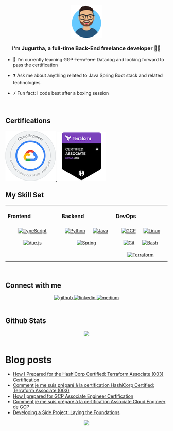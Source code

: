 <div align="center">
<img src="img/avatar.png" align="center" style="width: 20%" />
</div>  


### <div align="center">I'm Jugurtha, a full-time Back-End freelance developer 👨‍💻</div>


- 🌱 I’m currently learning ~~GCP~~ ~~Terraform~~ Datadog and looking forward to pass the certification


- ❓ Ask me about anything related to Java Spring Boot stack and related technologies


- ⚡ Fun fact: I code best after a boxing session


<br/>  


## Certifications

<a href="https://www.credly.com/badges/2a721c6e-80b5-4257-8e02-544337d91565/public_url"> <img src="img/gcp-certif.png"> </a>
<a href="https://www.credly.com/badges/c3054936-47ac-4522-baea-308d4dbd84fb/public_url"> <img src="img/terraform-associate.png"> </a>

## My Skill Set
<table><tr><td valign="top" width="33%">



### Frontend
<div align="center">  
<a href="https://www.typescriptlang.org/" target="_blank"><img style="margin: 10px" src="https://profilinator.rishav.dev/skills-assets/typescript-original.svg" alt="TypeScript" height="50" /></a>  
<a href="https://vuejs.org/" target="_blank"><img style="margin: 10px" src="https://profilinator.rishav.dev/skills-assets/vuejs-original-wordmark.svg" alt="Vue.js" height="50" /></a>  
</div>

</td><td valign="top" width="33%">



### Backend
<div align="center">  
<a href="https://www.python.org/" target="_blank"><img style="margin: 10px" src="https://profilinator.rishav.dev/skills-assets/python-original.svg" alt="Python" height="50" /></a>  
<a href="https://www.java.com/" target="_blank"><img style="margin: 10px" src="https://profilinator.rishav.dev/skills-assets/java-original-wordmark.svg" alt="Java" height="50" /></a>  
<a href="https://docs.spring.io/spring-framework/docs/3.0.x/reference/expressions.html#:~:text=The%20Spring%20Expression%20Language%20(SpEL,and%20basic%20string%20templating%20functionality." target="_blank"><img style="margin: 10px" src="https://profilinator.rishav.dev/skills-assets/springio-icon.svg" alt="Spring" height="50" /></a>  
</div>

</td><td valign="top" width="33%">



### DevOps
<div align="center">  
<a href="https://cloud.google.com/" target="_blank"><img style="margin: 10px" src="https://profilinator.rishav.dev/skills-assets/google_cloud-icon.svg" alt="GCP" height="50" /></a>  
<a href="https://www.linux.org/" target="_blank"><img style="margin: 10px" src="https://profilinator.rishav.dev/skills-assets/linux-original.svg" alt="Linux" height="50" /></a>  
<a href="https://github.com/" target="_blank"><img style="margin: 10px" src="https://profilinator.rishav.dev/skills-assets/git-scm-icon.svg" alt="Git" height="50" /></a>  
<a href="https://www.gnu.org/software/bash/" target="_blank"><img style="margin: 10px" src="https://profilinator.rishav.dev/skills-assets/gnu_bash-icon.svg" alt="Bash" height="50" /></a>  
<a href="https://www.terraform.io/" target="_blank"><img style="margin: 10px" src="https://profilinator.rishav.dev/skills-assets/terraformio-icon.svg" alt="Terraform" height="50" /></a>  
</div>

</td></tr></table>  

<br/>  


## Connect with me
<div align="center">
<a href="https://github.com/jugurta" target="_blank">
<img src=https://img.shields.io/badge/github-%2324292e.svg?&style=for-the-badge&logo=github&logoColor=white alt=github style="margin-bottom: 5px;" />
</a>
<a href="https://linkedin.com/in/jugurtha-aitoufella" target="_blank">
<img src=https://img.shields.io/badge/linkedin-%231E77B5.svg?&style=for-the-badge&logo=linkedin&logoColor=white alt=linkedin style="margin-bottom: 5px;" />
</a>
<a href="https://medium.com/@jugurtha.aitoufella" target="_blank">
<img src=https://img.shields.io/badge/medium-%23292929.svg?&style=for-the-badge&logo=medium&logoColor=white alt=medium style="margin-bottom: 5px;" />
</a>  
</div>  


<br/>  


## Github Stats
<div align="center"><img src="https://github-readme-stats.vercel.app/api?username=jugurta&show_icons=true&count_private=true&hide_border=true" align="center" /></div>  

<br/>  


# Blog posts
<!-- BLOG-POST-LIST:START -->
- [How I Prepared for the HashiCorp Certified: Terraform Associate &lpar;003&rpar; Certification](https://medium.com/@jugurtha.aitoufella/how-i-prepared-for-the-hashicorp-certified-terraform-associate-003-certification-4b762f187d53?source=rss-784623b9b49d------2)
- [Comment je me suis préparé à la certification HashiCorp Certified: Terraform Associate &lpar;003&rpar;](https://medium.com/@jugurtha.aitoufella/comment-je-me-suis-pr%C3%A9par%C3%A9-%C3%A0-la-certification-hashicorp-certified-terraform-associate-003-17ffbe13fa6d?source=rss-784623b9b49d------2)
- [How I prepared for GCP Associate Engineer Certification](https://medium.com/@jugurtha.aitoufella/how-i-prepared-for-gcp-associate-engineer-certification-fcfda7b40a27?source=rss-784623b9b49d------2)
- [Comment je me suis préparé à la certification Associate Cloud Engineer de GCP](https://medium.com/@jugurtha.aitoufella/comment-je-me-suis-pr%C3%A9par%C3%A9-%C3%A0-la-certification-associate-cloud-engineer-de-gcp-c409f8ec23f0?source=rss-784623b9b49d------2)
- [Developing a Side Project: Laying the Foundations](https://medium.com/@jugurtha.aitoufella/developing-a-side-project-laying-the-foundations-a7071d283574?source=rss-784623b9b49d------2)
<!-- BLOG-POST-LIST:END -->

<div align="center">
<img src="https://komarev.com/ghpvc/?username=jugurta&&style=flat-square" align="center" />
</div>  


<br/>  


<br />
